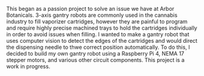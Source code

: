 This began as a passion project to solve an issue we have at Arbor Botanicals. 3-axis gantry robots are commonly used in the cannabis industry to fill vaporizer cartridges, however they are painful to program and require highly precise machined trays to hold the cartridges individually in order to avoid issues when filling. I wanted to make a gantry robot that uses computer vision to detect the edges of the cartridges and would direct the dispensing needle to thwe correct position automatically. To do this, I decided to build my own gantry robot using a Raspberry Pi 4, NEMA 17 stepper motors, and various other circuit components. This project is a work in progress.
